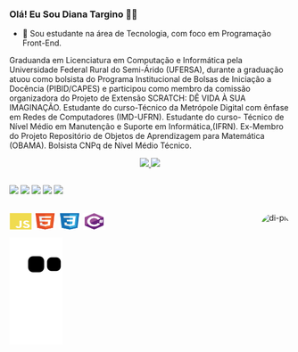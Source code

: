 ### Olá! Eu Sou Diana Targino 👋😄

- 🔭 Sou estudante na área de Tecnologia, com foco em Programação Front-End.

Graduanda em Licenciatura em Computação e Informática pela Universidade Federal Rural do Semi-Árido (UFERSA), durante a graduação atuou como bolsista do Programa Institucional de Bolsas de Iniciação a Docência (PIBID/CAPES) e participou como membro da comissão organizadora do Projeto de Extensão SCRATCH: DÊ VIDA À SUA IMAGINAÇÃO. Estudante do curso-Técnico da Metrópole Digital com ênfase em Redes de Computadores (IMD-UFRN). Estudante do curso- Técnico de Nível Médio em Manutenção e Suporte em Informática,(IFRN). Ex-Membro do Projeto Repositório de Objetos de Aprendizagem para Matemática (OBAMA). Bolsista CNPq de Nível Médio Técnico.


<div align="center">
  <a href="https://github.com/targino12">
  <img height="180em" src="https://github-readme-stats.vercel.app/api?username=targino12&show_icons=true&theme=dracula&include_all_commits=true&count_private=true"/>
  <img height="180em" src="https://github-readme-stats.vercel.app/api/top-langs/?username=targino12&layout=compact&langs_count=7&theme=dracula"/>
</div>

##
 
 
[<img src="https://img.shields.io/badge/twitter-%231DA1F2.svg?&style=for-the-badge&logo=twitter&logoColor=white" />](https://twitter.com/USERNAME) [<img src="https://img.shields.io/badge/medium-%2312100E.svg?&style=for-the-badge&logo=medium&logoColor=white" />](https://medium.com/USERNAME) 
  [<img src="https://img.shields.io/badge/linkedin-%230077B5.svg?&style=for-the-badge&logo=linkedin&logoColor=white" />](https://www.linkedin.com/in/USERNAME/) [<img src = "https://img.shields.io/badge/instagram-%23E4405F.svg?&style=for-the-badge&logo=instagram&logoColor=white">](https://www.instagram.com/USERNAME/) [<img src = "https://img.shields.io/badge/facebook-%231877F2.svg?&style=for-the-badge&logo=facebook&logoColor=white">](https://www.facebook.com/USERNAME)
  
  
  <div style="display: inline_block"><br>
  <img align="center" alt="di-Js" height="30" width="40" src="https://raw.githubusercontent.com/devicons/devicon/master/icons/javascript/javascript-plain.svg">
  <img align="center" alt="di-HTML" height="30" width="40" src="https://raw.githubusercontent.com/devicons/devicon/master/icons/html5/html5-original.svg">
  <img align="center" alt="di-CSS" height="30" width="40" src="https://raw.githubusercontent.com/devicons/devicon/master/icons/css3/css3-original.svg">
  <img align="center" alt="di-Csharp" height="30" width="40" src="https://raw.githubusercontent.com/devicons/devicon/master/icons/csharp/csharp-original.svg">
  <img align="right" alt="di-pic" height="150" style="border-radius:50px;" src=https://instagram.fnat6-1.fna.fbcdn.net/v/t51.2885-19/s150x150/257139860_1391688407894453_849317866823229473_n.jpg?_nc_ht=instagram.fnat6-1.fna.fbcdn.net&_nc_cat=105&_nc_ohc=WONO9iBurFYAX-I1tNm&edm=ALCvFkgBAAAA&ccb=7-4&oh=7085c65b42a2dc46d166010d2be6ff6f&oe=619AA55C&_nc_sid=643ae9">
  
   ![Snake animation](https://github.com/rafaballerini/rafaballerini/blob/output/github-contribution-grid-snake.svg)
</div>
